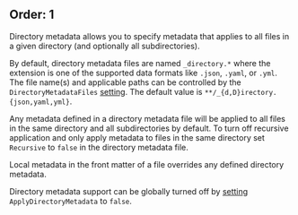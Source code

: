 Order: 1
---
Directory metadata allows you to specify metadata that applies to all files in a given directory (and optionally all subdirectories).

By default, directory metadata files are named `_directory.*` where the extension is one of the supported data formats like `.json`, `.yaml`, or `.yml`. The file name(s) and applicable paths can be controlled by the `DirectoryMetadataFiles` [setting](xref:web-settings). The default value is `**/_{d,D}irectory.{json,yaml,yml}`.

Any metadata defined in a directory metadata file will be applied to all files in the same directory and all subdirectories by default. To turn off recursive application and only apply metadata to files in the same directory set `Recursive` to `false` in the directory metadata file.

Local metadata in the front matter of a file overrides any defined directory metadata.

Directory metadata support can be globally turned off by [setting](xref:web-settings) `ApplyDirectoryMetadata` to `false`.
